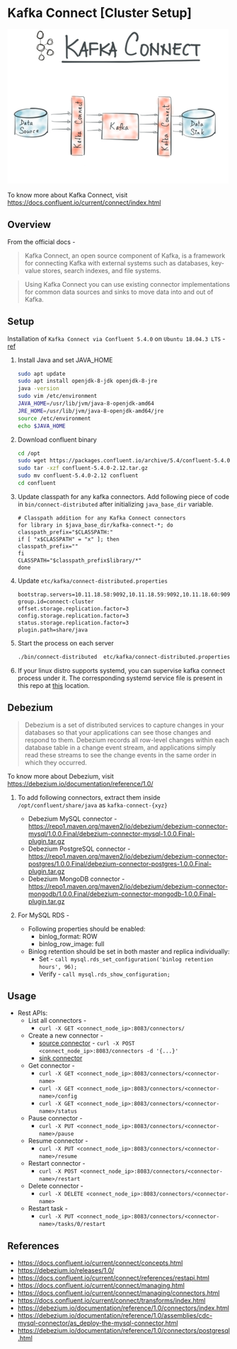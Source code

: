 # Kafka Connect [Cluster Setup]
<img src="https://github.com/abhishektripathi24/platform-setup/blob/master/confluentinc-kafka-connect/images/kafka-connect-logo.png" width="500" height="350"/>

To know more about Kafka Connect, visit https://docs.confluent.io/current/connect/index.html

## Overview
From the official docs -

> Kafka Connect, an open source component of Kafka, is a framework for connecting Kafka with external systems such as databases, key-value stores, search indexes, and file systems.
  
> Using Kafka Connect you can use existing connector implementations for common data sources and sinks to move data into and out of Kafka.

## Setup
Installation of `Kafka Connect via Confluent 5.4.0` on `Ubuntu 18.04.3 LTS` - [ref](https://docs.confluent.io/current/connect/userguide.html)

1. Install Java and set JAVA_HOME
    ```bash
    sudo apt update
    sudo apt install openjdk-8-jdk openjdk-8-jre
    java -version
    sudo vim /etc/environment
    JAVA_HOME=/usr/lib/jvm/java-8-openjdk-amd64
    JRE_HOME=/usr/lib/jvm/java-8-openjdk-amd64/jre
    source /etc/environment
    echo $JAVA_HOME
    ```

2. Download confluent binary
    ```bash
    cd /opt
    sudo wget https://packages.confluent.io/archive/5.4/confluent-5.4.0-2.12.tar.gz
    sudo tar -xzf confluent-5.4.0-2.12.tar.gz
    sudo mv confluent-5.4.0-2.12 confluent
    cd confluent
    ```

3. Update classpath for any kafka connectors. Add following piece of code in `bin/connect-distributed` after initializing `java_base_dir` variable. 
    ```properties
    # Classpath addition for any Kafka Connect connectors
    for library in $java_base_dir/kafka-connect-*; do
    classpath_prefix="$CLASSPATH:"
    if [ "x$CLASSPATH" = "x" ]; then
    classpath_prefix=""
    fi
    CLASSPATH="$classpath_prefix$library/*"
    done
    ```

4. Update `etc/kafka/connect-distributed.properties`
    ```properties
    bootstrap.servers=10.11.18.58:9092,10.11.18.59:9092,10.11.18.60:9092
    group.id=connect-cluster
    offset.storage.replication.factor=3
    config.storage.replication.factor=3
    status.storage.replication.factor=3
    plugin.path=share/java
    ```

5. Start the process on each server
    ```bash
    ./bin/connect-distributed  etc/kafka/connect-distributed.properties
    ```

 6. If your linux distro supports systemd, you can supervise kafka connect process under it. The corresponding systemd service file is present in this repo at [this](systemd) location.
 
## Debezium
> Debezium is a set of distributed services to capture changes in your databases so that your applications can see those changes and respond to them. Debezium records all row-level changes within each database table in a change event stream, and applications simply read these streams to see the change events in the same order in which they occurred.
 
To know more about Debezium, visit https://debezium.io/documentation/reference/1.0/

1. To add following connectors, extract them inside `/opt/confluent/share/java` as `kafka-connect-{xyz}`
    * Debezium MySQL connector - https://repo1.maven.org/maven2/io/debezium/debezium-connector-mysql/1.0.0.Final/debezium-connector-mysql-1.0.0.Final-plugin.tar.gz
    * Debezium PostgreSQL connector - https://repo1.maven.org/maven2/io/debezium/debezium-connector-postgres/1.0.0.Final/debezium-connector-postgres-1.0.0.Final-plugin.tar.gz 
    * Debezium MongoDB connector - https://repo1.maven.org/maven2/io/debezium/debezium-connector-mongodb/1.0.0.Final/debezium-connector-mongodb-1.0.0.Final-plugin.tar.gz

2. For MySQL RDS -
    * Following properties should be enabled:
        * binlog_format: ROW
        * binlog_row_image: full
    * Binlog retention should be set in both master and replica individually:
        * Set - `call mysql.rds_set_configuration('binlog retention hours', 96);`
        * Verify - `call mysql.rds_show_configuration;`

 ## Usage
 * Rest APIs:
     * List all connectors -
        * `curl -X GET <connect_node_ip>:8083/connectors/`
     * Create a new connector -
        * [source connector](connectors-config.txt) - `curl -X POST <connect_node_ip>:8083/connectors -d '{...}'`
        * [sink connector](connectors-config.txt)
     * Get connector -
        * `curl -X GET <connect_node_ip>:8083/connectors/<connector-name>`
        * `curl -X GET <connect_node_ip>:8083/connectors/<connector-name>/config`
        * `curl -X GET <connect_node_ip>:8083/connectors/<connector-name>/status`
     * Pause connector -
        * `curl -X PUT <connect_node_ip>:8083/connectors/<connector-name>/pause`
     * Resume connector -
        * `curl -X PUT <connect_node_ip>:8083/connectors/<connector-name>/resume`
     * Restart connector -
        * `curl -X POST <connect_node_ip>:8083/connectors/<connector-name>/restart`
     * Delete connector -
        * `curl -X DELETE <connect_node_ip>:8083/connectors/<connector-name>`
     * Restart task -
        * `curl -X PUT <connect_node_ip>:8083/connectors/<connector-name>/tasks/0/restart`

 ## References
 * https://docs.confluent.io/current/connect/concepts.html
 * https://debezium.io/releases/1.0/
 * https://docs.confluent.io/current/connect/references/restapi.html
 * https://docs.confluent.io/current/connect/managing.html
 * https://docs.confluent.io/current/connect/managing/connectors.html
 * https://docs.confluent.io/current/connect/transforms/index.html
 * https://debezium.io/documentation/reference/1.0/connectors/index.html
 * https://debezium.io/documentation/reference/1.0/assemblies/cdc-mysql-connector/as_deploy-the-mysql-connector.html
 * https://debezium.io/documentation/reference/1.0/connectors/postgresql.html